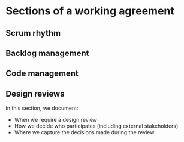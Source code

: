 # Sections of a working agreement

## Scrum rhythm

## Backlog management

## Code management

## Design reviews

In this section, we document:

- When we require a design review
- How we decide who participates (including external stakeholders)
- Where we capture the decisions made during the review
